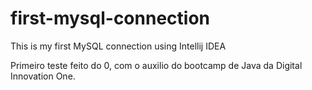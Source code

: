 # first-mysql-connection
This is my first MySQL connection using Intellij IDEA

Primeiro teste feito do 0, com o auxilio do bootcamp de Java da Digital Innovation One.
